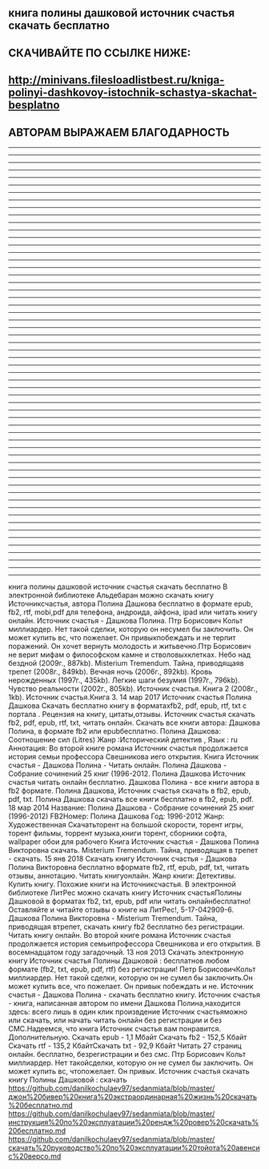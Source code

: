 книга полины дашковой источник счастья скачать бесплатно
--------------------------------------------------
СКАЧИВАЙТЕ ПО ССЫЛКЕ НИЖЕ:
--------------------------------------------------
http://minivans.filesloadlistbest.ru/kniga-polinyi-dashkovoy-istochnik-schastya-skachat-besplatno
--------------------------------------------------
АВТОРАМ ВЫРАЖАЕМ БЛАГОДАРНОСТЬ
--------------------------------------------------
--------------------------------------------------
--------------------------------------------------
--------------------------------------------------
--------------------------------------------------
--------------------------------------------------
--------------------------------------------------
--------------------------------------------------
--------------------------------------------------
--------------------------------------------------
--------------------------------------------------
--------------------------------------------------
--------------------------------------------------
--------------------------------------------------
--------------------------------------------------
--------------------------------------------------
--------------------------------------------------
--------------------------------------------------
--------------------------------------------------
--------------------------------------------------
--------------------------------------------------
--------------------------------------------------
--------------------------------------------------
--------------------------------------------------
--------------------------------------------------
--------------------------------------------------
--------------------------------------------------
--------------------------------------------------
--------------------------------------------------
--------------------------------------------------
--------------------------------------------------
--------------------------------------------------
--------------------------------------------------
--------------------------------------------------
--------------------------------------------------
--------------------------------------------------
--------------------------------------------------
--------------------------------------------------
--------------------------------------------------
--------------------------------------------------
--------------------------------------------------
--------------------------------------------------
--------------------------------------------------
--------------------------------------------------
--------------------------------------------------
--------------------------------------------------
--------------------------------------------------
--------------------------------------------------
--------------------------------------------------
--------------------------------------------------
--------------------------------------------------
--------------------------------------------------
--------------------------------------------------
--------------------------------------------------
--------------------------------------------------
--------------------------------------------------
--------------------------------------------------
--------------------------------------------------
--------------------------------------------------
книга полины дашковой источник счастья скачать бесплатно В электронной библиотеке Альдебаран можно скачать книгу Источниксчастья, автора Полина Дашкова бесплатно в формате epub, fb2, rtf, mobi,pdf для телефона, андроида, айфона, ipad или читать книгу онлайн. Источник счастья - Дашкова Полина. Птр Борисович Кольт  миллиардер. Нет такой сделки, которую он несумел бы заключить. Он может купить вс, что пожелает. Он привыкпобеждать и не терпит поражений. Он хочет вернуть молодость и житьвечно.Птр Борисович не верит мифам о философском камне и стволовыхклетках. Небо над бездной (2009г., 887kb). Misterium Tremendum. Тайна, приводящаяв трепет (2008г., 849kb). Вечная ночь (2006г., 892kb). Кровь нерожденных (1997г., 435kb). Легкие шаги безумия (1997г., 796kb). Чувство реальности (2002г., 805kb). Источник счастья. Книга 2 (2008г., 1kb). Источник счастья.Книга 3. 14 мар 2017  Источник счастья Полина Дашкова  Скачать бесплатно книгу в форматахfb2, pdf, epub, rtf, txt с портала . Рецензия на книгу, цитаты,отзывы. Источник счастья скачать fb2, pdf, epub, rtf, txt, читать онлайн. Скачать все книги автора: Дашкова Полина, в формате fb2 или epubбесплатно.  Полина Дашкова: Соотношение сил (Litres)  Жанр :Исторический детектив , Язык : ru Аннотация: Во второй книге романа Источник счастья продолжается история семьи профессора Свешникова иего открытия. Книга Источник счастья - Дашкова Полина - Читать онлайн. Полина Дашкова - Собрание сочинений 25 книг (1996-2012. Полина Дашкова Источник счастья  читать онлайн бесплатно. Дашкова Полина - все книги автора в fb2 формате. Полина Дашкова, Источник счастья  скачать в fb2, epub, pdf, txt. Полина Дашкова  скачать все книги бесплатно в fb2, epub, pdf. 18 мар 2014  Название: Полина Дашкова - Собрание сочинений 25 книг (1996-2012) FB2Номер: Полина Дашкова Год: 1996-2012 Жанр: Художественная  Скачатьторент на большой скорости, торент игры, торент фильмы, торрент музыка,книги торент, сборники софта, wallpaper обои для рабочего
Книга Источник счастья - Дашкова Полина Викторовна скачать. Misterium Tremendum. Тайна, приводящая в трепет - скачать. 15 янв 2018  Скачать книгу Источник счастья - Дашкова Полина Викторовна бесплатно вформате fb2, rtf, epub, pdf, txt, читать отзывы, аннотацию. Читать книгуонлайн. Жанр книги: Детективы. Купить книгу. Похожие книги на Источниксчастья. В электронной библиотеке ЛитРес можно скачать книгу Источник счастьяПолины Дашковой в форматах fb2, txt, epub, pdf или читать онлайнбесплатно! Оставляйте и читайте отзывы о книге на ЛитРес!, 5-17-042909-6. Дашкова Полина Викторовна - Misterium Tremendum. Тайна, приводящая втрепет, скачать книгу fb2 бесплатно без регистрации. Читать книгу онлайн. Во второй книге романа Источник счастья продолжается история семьипрофессора Свешникова и его открытия. В восемнадцатом году загадочный. 13 ноя 2013  Скачать электронную книгу Источник счастья Полины Дашковой : бесплатнов любом формате (fb2, txt, epub, pdf, rtf) без регистрации! Петр БорисовичКольт  миллиардер. Нет такой сделки, которую он не сумел бы заключить.Он может купить все, что пожелает. Он привык побеждать и не. Источник счастья - Дашкова Полина - скачать бесплатно книгу. Источник счастья - книга, написанная автором по имени Дашкова Полина,находится здесь: всего лишь в один клик произвдение Источник счастьяможно или скачать, или начать читать онлайн без регистрации и без СМС.Надеемся, что книга Источник счастья вам понравится. Дополнительную. Cкачать epub - 1,1 Мбайт Cкачать fb2 - 152,5 Кбайт Cкачать rtf - 135,2 КбайтCкачать txt - 92,9 Кбайт Читать 27 страниц онлайн. бесплатно, безрегистрации и без смс. Птр Борисович Кольт  миллиардер. Нет такойсделки, которую он не сумел бы заключить. Он может купить вс, чтопожелает. Он привык. Источник счастья скачать книгу Полины Дашковой : скачать
https://github.com/danilkochulaev97/sedanmiata/blob/master/джон%20бивер%20книга%20экстраординарная%20жизнь%20скачать%20бесплатно.md
https://github.com/danilkochulaev97/sedanmiata/blob/master/инструкция%20по%20эксплуатации%20рендж%20ровер%20скачать%20бесплатно.md
https://github.com/danilkochulaev97/sedanmiata/blob/master/скачать%20руководство%20по%20эксплуатации%20тойота%20авенсис%20версо.md